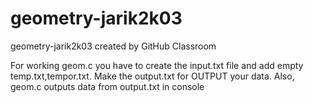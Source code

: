 # geometry-jarik2k03
geometry-jarik2k03 created by GitHub Classroom

For working geom.c you have to create the input.txt file and add empty temp.txt,tempor.txt. 
Make the output.txt for OUTPUT your data. 
Also, geom.c outputs data from output.txt in console
